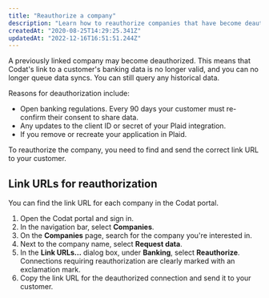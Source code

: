 ```yaml
---
title: "Reauthorize a company"
description: "Learn how to reauthorize companies that have become deauthorized"
createdAt: "2020-08-25T14:29:25.341Z"
updatedAt: "2022-12-16T16:51:51.244Z"
---
```


A previously linked company may become deauthorized. This means that Codat's link to a customer's banking data is no longer valid, and you can no longer queue data syncs. You can still query any historical data.

Reasons for deauthorization include:

- Open banking regulations. Every 90 days your customer must re-confirm their consent to share data.
- Any updates to the client ID or secret of your Plaid integration.
- If you remove or recreate your application in Plaid.

To reauthorize the company, you need to find and send the correct link URL to your customer.

## Link URLs for reauthorization

You can find the link URL for each company in the Codat portal.

1. Open the Codat portal and sign in.
2. In the navigation bar, select **Companies**.
3. On the **Companies** page, search for the company you're interested in.
4. Next to the company name, select **Request data**.
5. In the **Link URLs...** dialog box, under **Banking**, select **Reauthorize**.  
   Connections requiring reauthorization are clearly marked with an exclamation mark.
6. Copy the link URL for the deauthorized connection and send it to your customer.

